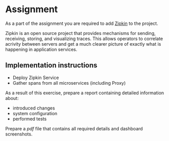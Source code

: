 # Assignment

As a part of the assignment you are required to add [Zipkin][1] to the project.

Zipkin is an open source project that provides mechanisms for sending,
receiving, storing, and visualizing traces. This allows operators to correlate
acrivity between servers and get a much clearer picture of exactly what is
happening in application services.

## Implementation instructions

- Deploy Zipkin Service
- Gather spans from all microservices (including Proxy)

As a result of this exercise, prepare a report containing detailed information
about:

- introduced changes
- system configuration
- performed tests

Prepare a *pdf* file that contains all required details and dashboard
screenshots.

[1]: https://zipkin.io/
